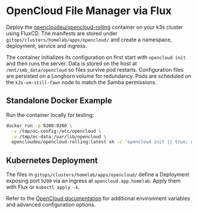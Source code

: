 # OpenCloud File Manager via Flux

Deploy the [opencloudeu/opencloud-rolling](https://hub.docker.com/r/opencloudeu/opencloud-rolling) container on your k3s cluster using FluxCD. The manifests are stored under `gitops/clusters/homelab/apps/opencloud/` and create a namespace, deployment, service and ingress.

The container initializes its configuration on first start with `opencloud init` and then runs the server. Data is stored on the host at `/mnt/smb_data/opencloud` so files survive pod restarts. Configuration files are persisted on a Longhorn volume for redundancy. Pods are scheduled on the `k3s-vm-still-fawn` node to match the Samba permissions.

## Standalone Docker Example

Run the container locally for testing:

```bash
docker run -p 9200:9200 \
  -v /tmp/oc-config:/etc/opencloud \
  -v /tmp/oc-data:/var/lib/opencloud \
  opencloudeu/opencloud-rolling:latest sh -c 'opencloud init || true; opencloud server'
```

## Kubernetes Deployment

The files in `gitops/clusters/homelab/apps/opencloud/` define a Deployment exposing port `9200` via an Ingress at `opencloud.app.homelab`. Apply them with Flux or `kubectl apply -k`.

Refer to the [OpenCloud documentation](https://docs.opencloud.eu/docs/admin/getting-started/container/docker-compose-local/) for additional environment variables and advanced configuration options.
